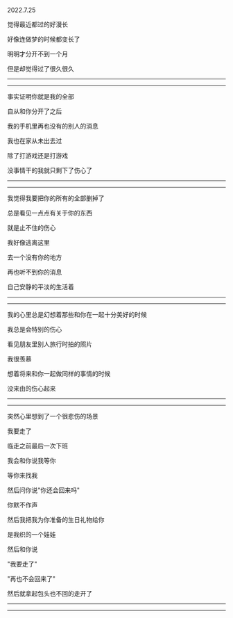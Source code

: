 2022.7.25

觉得最近都过的好漫长

好像连做梦的时候都变长了

明明才分开不到一个月

但是却觉得过了很久很久

------

---------

事实证明你就是我的全部

自从和你分开了之后

我的手机里再也没有的别人的消息

我也在家从未出去过

除了打游戏还是打游戏

没事情干的我就只剩下了伤心了

---------

------------

我觉得我要把你的所有的全部删掉了

总是看见一点点有关于你的东西

就是止不住的伤心

我好像逃离这里

去一个没有你的地方

再也听不到你的消息

自己安静的平淡的生活着

-------------

---------------

我的心里总是幻想着那些和你在一起十分美好的时候

我总是会特别的伤心

看见朋友里别人旅行时拍的照片

我很羡慕

想着将来和你一起做同样的事情的时候

没来由的伤心起来



------

-------

突然心里想到了一个很悲伤的场景

我要走了

临走之前最后一次下班

我会和你说我等你

等你来找我

然后问你说"你还会回来吗"

你默不作声

然后我把我为你准备的生日礼物给你

是我织的一个娃娃

然后和你说

"我要走了"

"再也不会回来了"

然后就拿起包头也不回的走开了

--------

-----------

